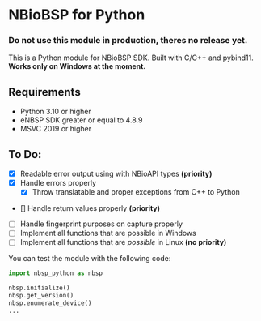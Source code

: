 # NBioBSP for Python
### Do not use this module in production, theres no release yet.
This is a Python module for NBioBSP SDK. Built with C/C++ and pybind11.  
**Works only on Windows at the moment.**

## Requirements
- Python 3.10 or higher 
- eNBSP SDK greater or equal to 4.8.9
- MSVC 2019 or higher

## To Do:
- [x] Readable error output using with NBioAPI types **(priority)**
- [x] Handle errors properly
    - [x] Throw translatable and proper exceptions from C++ to Python
- [] Handle return values properly **(priority)**
- [ ] Handle fingerprint purposes on capture properly
- [ ] Implement all functions that are possible in Windows
- [ ] Implement all functions that are *possible* in Linux **(no priority)**

You can test the module with the following code:
```python
import nbsp_python as nbsp

nbsp.initialize()
nbsp.get_version()
nbsp.enumerate_device()
...
```
